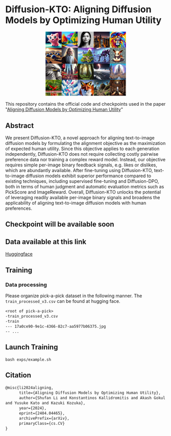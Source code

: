 
# Diffusion-KTO: Aligning Diffusion Models by Optimizing Human Utility

<p align="center">
    <img src="assets/teaser.png", width=50%> <br>
</p>


This repository contains the official code and checkpoints used in the paper "[Aligning Diffusion Models by Optimizing Human Utility](https://arxiv.org/abs/2404.04465)"


## Abstract
We present Diffusion-KTO, a novel approach for aligning text-to-image diffusion models by formulating the alignment objective as the maximization of expected human utility. Since this objective applies to each generation independently, Diffusion-KTO does not require collecting costly pairwise preference data nor training a complex reward model. Instead, our objective requires simple per-image binary feedback signals, e.g. likes or dislikes, which are abundantly available. After fine-tuning using Diffusion-KTO, text-to-image diffusion models exhibit superior performance compared to existing techniques, including supervised fine-tuning and Diffusion-DPO, both in terms of human judgment and automatic evaluation metrics such as PickScore and ImageReward. Overall, Diffusion-KTO unlocks the potential of leveraging readily available per-image binary signals and broadens the applicability of aligning text-to-image diffusion models with human preferences.


## Checkpoint will be available soon

## Data available at this link

[Huggingface](https://huggingface.co/datasets/jacklishufan/pick-a-pick-kto-processed)

## Training
### Data processing
Please organize pick-a-pick dataset in the following manner. The `train_processed_v3.csv` can be found at hugging face.
```
<root of pick-a-pick>
-train_processed_v3.csv
-train
--- 17a0ce90-9e1c-4366-82c7-aa5977b06375.jpg
-- ... 
```

## Launch Training

``` 
bash exps/example.sh 
```

## Citation
```
@misc{li2024aligning,
      title={Aligning Diffusion Models by Optimizing Human Utility}, 
      author={Shufan Li and Konstantinos Kallidromitis and Akash Gokul and Yusuke Kato and Kazuki Kozuka},
      year={2024},
      eprint={2404.04465},
      archivePrefix={arXiv},
      primaryClass={cs.CV}
}
```
